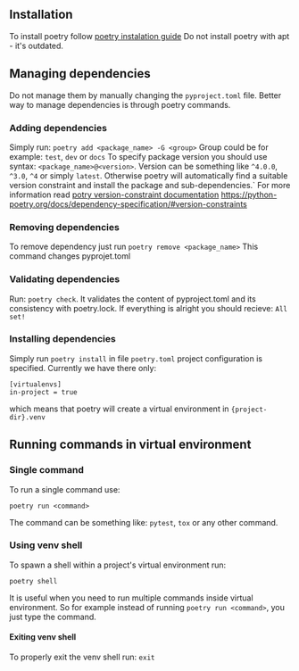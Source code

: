 ## Installation
To install poetry follow [poetry instalation guide](https://python-poetry.org/docs/#installation)
Do not install poetry with apt - it's outdated.

## Managing dependencies
Do not manage them by manually changing the `pyproject.toml` file.
Better way to manage dependencies is through poetry commands. 
### Adding dependencies
Simply run: `poetry add <package_name> -G <group>`
Group could be for example: `test`, `dev` or `docs`
To specify package version you should use syntax: `<package_name>@<version>`.
Version can be something like `^4.0.0`, `^3.0`, `^4` or simply `latest`.
Otherwise poetry will automatically find a suitable version constraint and install the package and sub-dependencies.`
For more information read [potry version-constraint documentation](https://python-poetry.org/docs/dependency-specification/#version-constraints)
https://python-poetry.org/docs/dependency-specification/#version-constraints

### Removing dependencies
To remove dependency just run `poetry remove <package_name>`
This command changes pyprojet.toml

### Validating dependencies
Run: `poetry check`. It validates the content of pyproject.toml and its consistency with poetry.lock. If everything is alright you should recieve: `All set!` 

### Installing dependencies
Simply run `poetry install`
in file `poetry.toml` project configuration is specified. Currently we have there only:
```
[virtualenvs]
in-project = true

```
which means that poetry will create a virtual environment in `{project-dir}.venv`

## Running commands in virtual environment
### Single command
To run a single command use:
```
poetry run <command>
```
The command can be something like: `pytest`, `tox` or any other command.
### Using venv shell
To spawn a shell within a project's virtual environment run:
```
poetry shell
```
It is useful when you need to run multiple commands inside virtual environment.
So for example instead of running `poetry run <command>`, you just type the command.
#### Exiting venv shell
To properly exit the venv shell run: `exit`



